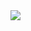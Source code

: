 <a href="https://github.com/devxb/gitanimals">
  <img src="https://render.gitanimals.org/farms/powerkyungil"/>
</a>


  
